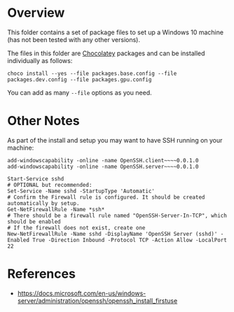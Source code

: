 # Overview

This folder contains a set of package files to set up a Windows 10 machine (has not been tested with any other versions).

The files in this folder are [Chocolatey](chocolatey.org) packages and can be installed individually as follows:

    choco install --yes --file packages.base.config --file packages.dev.config --file packages.gpu.config

You can add as many `--file` options as you need.

# Other Notes

As part of the install and setup you may want to have SSH running on your machine:

	add-windowscapability -online -name OpenSSH.client~~~~0.0.1.0
	add-windowscapability -online -name OpenSSH.server~~~~0.0.1.0

	Start-Service sshd
	# OPTIONAL but recommended:
	Set-Service -Name sshd -StartupType 'Automatic'
	# Confirm the Firewall rule is configured. It should be created automatically by setup. 
	Get-NetFirewallRule -Name *ssh*
	# There should be a firewall rule named "OpenSSH-Server-In-TCP", which should be enabled
	# If the firewall does not exist, create one
	New-NetFirewallRule -Name sshd -DisplayName 'OpenSSH Server (sshd)' -Enabled True -Direction Inbound -Protocol TCP -Action Allow -LocalPort 22

# References

* https://docs.microsoft.com/en-us/windows-server/administration/openssh/openssh_install_firstuse


